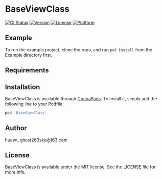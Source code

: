 # BaseViewClass

[![CI Status](https://img.shields.io/travis/huawt/BaseViewClass.svg?style=flat)](https://travis-ci.org/huawt/BaseViewClass)
[![Version](https://img.shields.io/cocoapods/v/BaseViewClass.svg?style=flat)](https://cocoapods.org/pods/BaseViewClass)
[![License](https://img.shields.io/cocoapods/l/BaseViewClass.svg?style=flat)](https://cocoapods.org/pods/BaseViewClass)
[![Platform](https://img.shields.io/cocoapods/p/BaseViewClass.svg?style=flat)](https://cocoapods.org/pods/BaseViewClass)

## Example

To run the example project, clone the repo, and run `pod install` from the Example directory first.

## Requirements

## Installation

BaseViewClass is available through [CocoaPods](https://cocoapods.org). To install
it, simply add the following line to your Podfile:

```ruby
pod 'BaseViewClass'
```

## Author

huawt, ghost263sky@163.com

## License

BaseViewClass is available under the MIT license. See the LICENSE file for more info.
